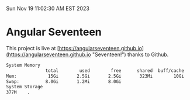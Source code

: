 Sun Nov 19 11:02:30 AM EST 2023

# Angular Seventeen


This project is live at [https://angularseventeen.github.io](https://angularseventeen.github.io "Seventeen!") thanks to Github.

```bash
System Memory
               total        used        free      shared  buff/cache   available
Mem:            15Gi       2.5Gi       2.5Gi       323Mi        10Gi        12Gi
Swap:          8.0Gi       1.2Mi       8.0Gi
System Storage
377M	.
